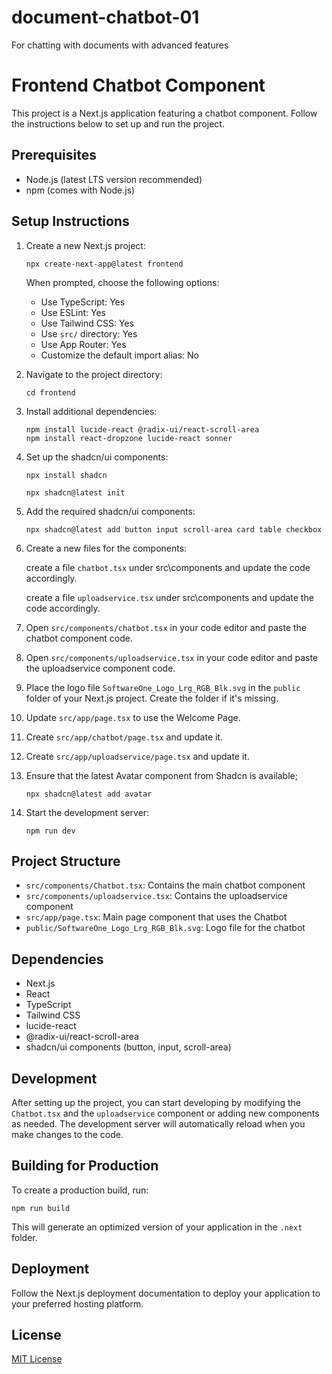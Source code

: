 # document-chatbot-01
For chatting with documents with advanced features
# Frontend Chatbot Component

This project is a Next.js application featuring a chatbot component. Follow the instructions below to set up and run the project.

## Prerequisites

- Node.js (latest LTS version recommended)
- npm (comes with Node.js)

## Setup Instructions

1. Create a new Next.js project:

   ```
   npx create-next-app@latest frontend
   ```

   When prompted, choose the following options:
   - Use TypeScript: Yes
   - Use ESLint: Yes
   - Use Tailwind CSS: Yes
   - Use `src/` directory: Yes
   - Use App Router: Yes
   - Customize the default import alias: No

2. Navigate to the project directory:

   ```
   cd frontend
   ```

3. Install additional dependencies:

   ```
   npm install lucide-react @radix-ui/react-scroll-area
   npm install react-dropzone lucide-react sonner
   ```

4. Set up the shadcn/ui components:
   
   ```
   npx install shadcn
   ```

   ```
   npx shadcn@latest init
   ```

   
6. Add the required shadcn/ui components:

   ```
   npx shadcn@latest add button input scroll-area card table checkbox
   ```

7. Create a new files for the components:

   create a file `chatbot.tsx` under src\components and update the code accordingly.

   create a file `uploadservice.tsx` under src\components and update the code accordingly.

8. Open `src/components/chatbot.tsx` in your code editor and paste the chatbot component code.
   
10. Open `src/components/uploadservice.tsx` in your code editor and paste the uploadservice component code.

11. Place the logo file `SoftwareOne_Logo_Lrg_RGB_Blk.svg` in the `public` folder of your Next.js project. Create the folder if it's missing.

12. Update `src/app/page.tsx` to use the Welcome Page.

13. Create `src/app/chatbot/page.tsx` and update it.

14. Create `src/app/uploadservice/page.tsx` and update it.

15. Ensure that the latest Avatar component from Shadcn is available;

    ```
    npx shadcn@latest add avatar
    ```
    
16. Start the development server:

    ```
    npm run dev
    ```

## Project Structure

- `src/components/Chatbot.tsx`: Contains the main chatbot component
- `src/components/uploadservice.tsx`: Contains the uploadservice component
- `src/app/page.tsx`: Main page component that uses the Chatbot
- `public/SoftwareOne_Logo_Lrg_RGB_Blk.svg`: Logo file for the chatbot

## Dependencies

- Next.js
- React
- TypeScript
- Tailwind CSS
- lucide-react
- @radix-ui/react-scroll-area
- shadcn/ui components (button, input, scroll-area)

## Development

After setting up the project, you can start developing by modifying the `Chatbot.tsx` and the `uploadservice` component or adding new components as needed. The development server will automatically reload when you make changes to the code.

## Building for Production

To create a production build, run:

```
npm run build
```

This will generate an optimized version of your application in the `.next` folder.

## Deployment

Follow the Next.js deployment documentation to deploy your application to your preferred hosting platform.

## License

[MIT License](https://opensource.org/licenses/MIT)

